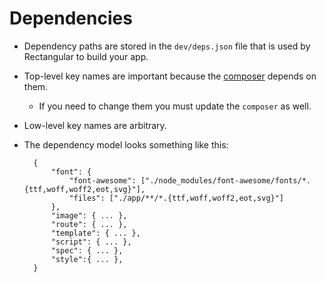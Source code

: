# Dependencies

- Dependency paths are stored in the `dev/deps.json` file that is used by Rectangular to build your app.
- Top-level key names are important because the [composer](composer.md) depends on them.
	- If you need to change them you must update the `composer` as well.
- Low-level key names are arbitrary.
- The dependency model looks something like this:

		{
			"font": {
				"font-awesome": ["./node_modules/font-awesome/fonts/*.{ttf,woff,woff2,eot,svg}"],
				"files": ["./app/**/*.{ttf,woff,woff2,eot,svg}"]
			},
			"image": { ... },
			"route": { ... },
			"template": { ... },
			"script": { ... },
			"spec": { ... },
			"style":{ ... },
		}
